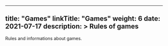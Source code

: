 
---
title: "Games"
linkTitle: "Games"
weight: 6
date: 2021-07-17
description: >
  Rules of games
---

Rules and informations about games.

